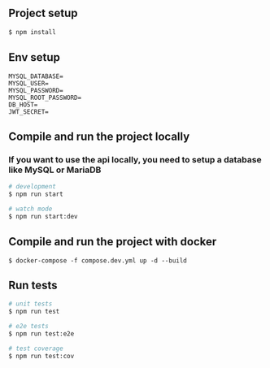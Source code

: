 ## Project setup

```bash
$ npm install
```
## Env setup

```
MYSQL_DATABASE=
MYSQL_USER=
MYSQL_PASSWORD=
MYSQL_ROOT_PASSWORD=
DB_HOST=
JWT_SECRET=
```



## Compile and run the project locally
### If you want to use the api locally, you need to setup a database like MySQL or MariaDB
```bash
# development
$ npm run start

# watch mode
$ npm run start:dev
```
## Compile and run the project with docker
```
$ docker-compose -f compose.dev.yml up -d --build
```
## Run tests

```bash
# unit tests
$ npm run test

# e2e tests
$ npm run test:e2e

# test coverage
$ npm run test:cov
```
